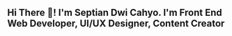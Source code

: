 <h2 align="left">Hi There 👋! I'm Septian Dwi Cahyo. I'm Front End Web Developer, UI/UX Designer, Content Creator </h2>

<!--
**Septiandwica/Septiandwica** is a ✨ _special_ ✨ repository because its `README.md` (this file) appears on your GitHub profile.

Here are some ideas to get you started:

- 🔭 I’m currently working on ...
- 🌱 I’m currently learning ...
- 👯 I’m looking to collaborate on ...
- 🤔 I’m looking for help with ...
- 💬 Ask me about ...
- 📫 How to reach me: ...
- 😄 Pronouns: ...
- ⚡ Fun fact: ...
-->
